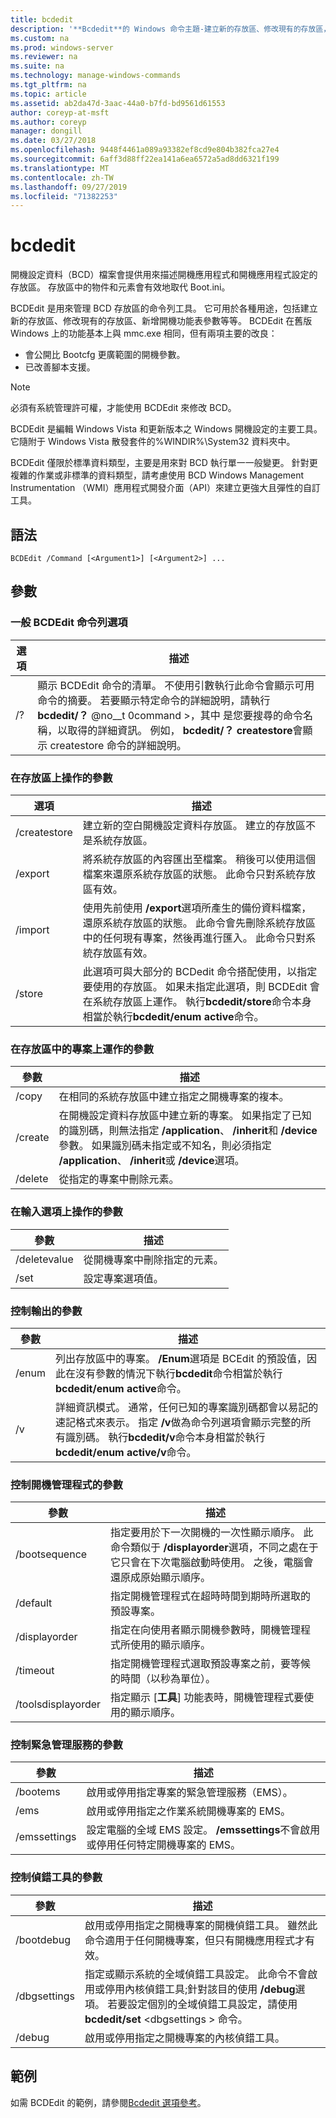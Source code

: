 ```yaml
---
title: bcdedit
description: '**Bcdedit**的 Windows 命令主題-建立新的存放區、修改現有的存放區，以及新增開機功能表參數。'
ms.custom: na
ms.prod: windows-server
ms.reviewer: na
ms.suite: na
ms.technology: manage-windows-commands
ms.tgt_pltfrm: na
ms.topic: article
ms.assetid: ab2da47d-3aac-44a0-b7fd-bd9561d61553
author: coreyp-at-msft
ms.author: coreyp
manager: dongill
ms.date: 03/27/2018
ms.openlocfilehash: 9448f4461a089a93382ef8cd9e804b382fca27e4
ms.sourcegitcommit: 6aff3d88ff22ea141a6ea6572a5ad8dd6321f199
ms.translationtype: MT
ms.contentlocale: zh-TW
ms.lasthandoff: 09/27/2019
ms.locfileid: "71382253"
---
```

# <a name="bcdedit"></a>bcdedit



開機設定資料（BCD）檔案會提供用來描述開機應用程式和開機應用程式設定的存放區。 存放區中的物件和元素會有效地取代 Boot.ini。

BCDEdit 是用來管理 BCD 存放區的命令列工具。 它可用於各種用途，包括建立新的存放區、修改現有的存放區、新增開機功能表參數等等。 BCDEdit 在舊版 Windows 上的功能基本上與 mmc.exe 相同，但有兩項主要的改良：
-   會公開比 Bootcfg 更廣範圍的開機參數。
-   已改善腳本支援。

> [!NOTE]
> 必須有系統管理許可權，才能使用 BCDEdit 來修改 BCD。

BCDEdit 是編輯 Windows Vista 和更新版本之 Windows 開機設定的主要工具。 它隨附于 Windows Vista 散發套件的%WINDIR%\System32 資料夾中。

BCDEdit 僅限於標準資料類型，主要是用來對 BCD 執行單一一般變更。 針對更複雜的作業或非標準的資料類型，請考慮使用 BCD Windows Management Instrumentation （WMI）應用程式開發介面（API）來建立更強大且彈性的自訂工具。

## <a name="syntax"></a>語法

```
BCDEdit /Command [<Argument1>] [<Argument2>] ...
```

## <a name="parameters"></a>參數

### <a name="general-bcdedit-command-line-option"></a>一般 BCDEdit 命令列選項

|選項|描述|
|------|-----------|
|/?|顯示 BCDEdit 命令的清單。 不使用引數執行此命令會顯示可用命令的摘要。 若要顯示特定命令的詳細說明，請執行**bcdedit/？** @no__t 0command >，其中 <command> 是您要搜尋的命令名稱，以取得的詳細資訊。 例如， **bcdedit/？ createstore**會顯示 createstore 命令的詳細說明。|

### <a name="parameters-that-operate-on-a-store"></a>在存放區上操作的參數

|選項|描述|
|------|-----------|
|/createstore|建立新的空白開機設定資料存放區。 建立的存放區不是系統存放區。|
|/export|將系統存放區的內容匯出至檔案。 稍後可以使用這個檔案來還原系統存放區的狀態。 此命令只對系統存放區有效。|
|/import|使用先前使用 **/export**選項所產生的備份資料檔案，還原系統存放區的狀態。 此命令會先刪除系統存放區中的任何現有專案，然後再進行匯入。 此命令只對系統存放區有效。|
|/store|此選項可與大部分的 BCDedit 命令搭配使用，以指定要使用的存放區。 如果未指定此選項，則 BCDEdit 會在系統存放區上運作。 執行**bcdedit/store**命令本身相當於執行**bcdedit/enum active**命令。|

### <a name="parameters-that-operate-on-entries-in-a-store"></a>在存放區中的專案上運作的參數

|參數|描述|
|---------|-----------|
|/copy|在相同的系統存放區中建立指定之開機專案的複本。|
|/create|在開機設定資料存放區中建立新的專案。 如果指定了已知的識別碼，則無法指定 **/application**、 **/inherit**和 **/device**參數。 如果識別碼未指定或不知名，則必須指定 **/application**、 **/inherit**或 **/device**選項。|
|/delete|從指定的專案中刪除元素。|

### <a name="parameters-that-operate-on-entry-options"></a>在輸入選項上操作的參數

|參數|描述|
|---------|-----------|
|/deletevalue|從開機專案中刪除指定的元素。|
|/set|設定專案選項值。|

### <a name="parameters-that-control-output"></a>控制輸出的參數

|參數|描述|
|---------|-----------|
|/enum|列出存放區中的專案。 **/Enum**選項是 BCEdit 的預設值，因此在沒有參數的情況下執行**bcdedit**命令相當於執行**bcdedit/enum active**命令。|
|/v|詳細資訊模式。 通常，任何已知的專案識別碼都會以易記的速記格式來表示。 指定 **/v**做為命令列選項會顯示完整的所有識別碼。 執行**bcdedit/v**命令本身相當於執行**bcdedit/enum active/v**命令。|

### <a name="parameters-that-control-the-boot-manager"></a>控制開機管理程式的參數

|參數|描述|
|---------|-----------|
|/bootsequence|指定要用於下一次開機的一次性顯示順序。 此命令類似于 **/displayorder**選項，不同之處在于它只會在下次電腦啟動時使用。 之後，電腦會還原成原始顯示順序。|
|/default|指定開機管理程式在超時時間到期時所選取的預設專案。|
|/displayorder|指定在向使用者顯示開機參數時，開機管理程式所使用的顯示順序。|
|/timeout|指定開機管理程式選取預設專案之前，要等候的時間（以秒為單位）。|
|/toolsdisplayorder|指定顯示 [**工具**] 功能表時，開機管理程式要使用的顯示順序。|

### <a name="parameters-that-control-emergency-management-services"></a>控制緊急管理服務的參數

|參數|描述|
|---------|-----------|
|/bootems|啟用或停用指定專案的緊急管理服務（EMS）。|
|/ems|啟用或停用指定之作業系統開機專案的 EMS。|
|/emssettings|設定電腦的全域 EMS 設定。 **/emssettings**不會啟用或停用任何特定開機專案的 EMS。|

### <a name="parameters-that-control-debugging"></a>控制偵錯工具的參數

|參數|描述|
|---------|-----------|
|/bootdebug|啟用或停用指定之開機專案的開機偵錯工具。 雖然此命令適用于任何開機專案，但只有開機應用程式才有效。|
|/dbgsettings|指定或顯示系統的全域偵錯工具設定。 此命令不會啟用或停用內核偵錯工具;針對該目的使用 **/debug**選項。 若要設定個別的全域偵錯工具設定，請使用**bcdedit/set** \<dbgsettings > <type> <value> 命令。|
|/debug|啟用或停用指定之開機專案的內核偵錯工具。|

## <a name="examples"></a>範例

如需 BCDEdit 的範例，請參閱[Bcdedit 選項參考](https://docs.microsoft.com/windows-hardware/drivers/devtest/bcd-boot-options-reference)。